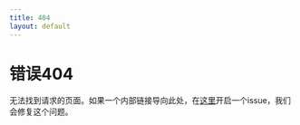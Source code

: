```yaml
---
title: 404
layout: default
---
```


# 错误404

无法找到请求的页面。如果一个内部链接导向此处，在[这里](https://github.com/SQwatermark/MinecoloniesWiki/issues)开启一个issue，我们会修复这个问题。

